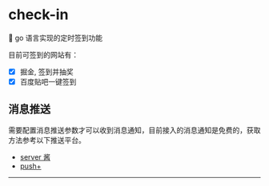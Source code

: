 # check-in

🦉 go 语言实现的定时签到功能

目前可签到的网站有：

* [x] 掘金, 签到并抽奖
* [x] 百度贴吧一键签到

## 消息推送

需要配置消息推送参数才可以收到消息通知，目前接入的消息通知是免费的，获取方法参考以下推送平台。

* [server 酱](https://sct.ftqq.com/)
* [push+](https://pushplus.hxtrip.com/message)

---
